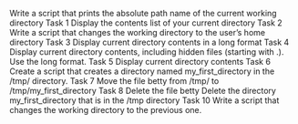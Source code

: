 Write a script that prints the absolute path name of the current working directory
Task 1 Display the contents list of your current directory
Task 2 Write a script that changes the working directory to the user’s home directory
Task 3 Display current directory contents in a long format
Task 4 Display current directory contents, including hidden files (starting with .). Use the long format.
Task 5 Display current directory contents
Task 6 Create a script that creates a directory named my_first_directory in the /tmp/ directory.
Task 7 Move the file betty from /tmp/ to /tmp/my_first_directory
Task 8 Delete the file betty
Delete the directory my_first_directory that is in the /tmp directory
Task 10 Write a script that changes the working directory to the previous one.
